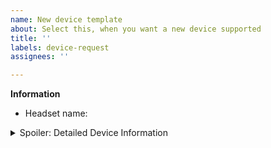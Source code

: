 ```yaml
---
name: New device template
about: Select this, when you want a new device supported
title: ''
labels: device-request
assignees: ''

---
```


<!-- Note: Only people which own the device can help you or can implement it. As the protocol of new devices have to be analysed. You can try it yourself by taking a look at the tutorial: https://github.com/Sapd/HeadsetControl/wiki/Development -->

**Information**
 - Headset name:

<details>
  <summary>Spoiler: Detailed Device Information</summary>
  
  Detailed Device Information:
  <!-- Paste below the output of headsetcontrol --dev -- --list or if you have a deviceid, use it like this: headsetcontrol --dev -- --list --device VENDORID:PRODUCTID -->
  
  ```
  PASTE HERE
  ```
  
</details>
